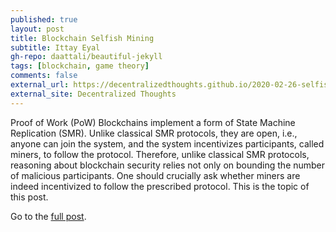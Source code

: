 ```yaml
---
published: true
layout: post
title: Blockchain Selfish Mining
subtitle: Ittay Eyal
gh-repo: daattali/beautiful-jekyll
tags: [blockchain, game theory]
comments: false
external_url: https://decentralizedthoughts.github.io/2020-02-26-selfish-mining/
external_site: Decentralized Thoughts
---
```


Proof of Work (PoW) Blockchains implement a form of State Machine Replication (SMR). Unlike classical SMR protocols, they are open, i.e., anyone can join the system, and the system incentivizes participants, called miners, to follow the protocol. Therefore, unlike classical SMR protocols, reasoning about blockchain security relies not only on bounding the number of malicious participants. One should crucially ask whether miners are indeed incentivized to follow the prescribed protocol. This is the topic of this post.

Go to the <a href="{{ page.external_url }}">full post</a>.
